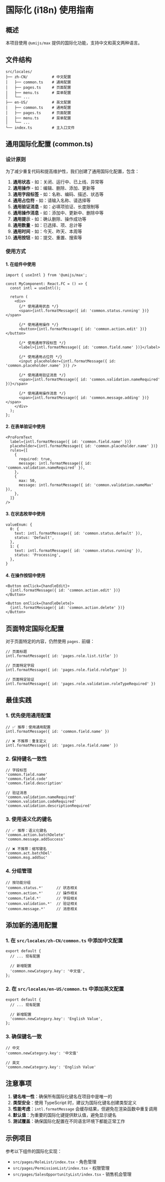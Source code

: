 # 国际化 (i18n) 使用指南

## 概述

本项目使用 `@umijs/max` 提供的国际化功能，支持中文和英文两种语言。

## 文件结构

```
src/locales/
├── zh-CN/           # 中文配置
│   ├── common.ts    # 通用配置
│   ├── pages.ts     # 页面配置
│   ├── menu.ts      # 菜单配置
│   └── ...
├── en-US/           # 英文配置
│   ├── common.ts    # 通用配置
│   ├── pages.ts     # 页面配置
│   ├── menu.ts      # 菜单配置
│   └── ...
└── index.ts         # 主入口文件
```

## 通用国际化配置 (common.ts)

### 设计原则

为了减少重复代码和提高维护性，我们创建了通用国际化配置，包含：

1. **通用状态** - 如：关闭、运行中、已上线、异常等
2. **通用操作** - 如：编辑、删除、添加、更新等
3. **通用字段标签** - 如：名称、编码、描述、状态等
4. **通用占位符** - 如：请输入名称、请选择等
5. **通用验证消息** - 如：必填项验证、长度限制等
6. **通用操作消息** - 如：添加中、更新中、删除中等
7. **通用提示** - 如：确认删除、操作成功等
8. **通用数量** - 如：已选择、项、总计等
9. **通用时间** - 如：今天、昨天、本周等
10. **通用按钮** - 如：提交、重置、搜索等

### 使用方式

#### 1. 在组件中使用

```tsx
import { useIntl } from '@umijs/max';

const MyComponent: React.FC = () => {
  const intl = useIntl();
  
  return (
    <div>
      {/* 使用通用状态 */}
      <span>{intl.formatMessage({ id: 'common.status.running' })}</span>
      
      {/* 使用通用操作 */}
      <button>{intl.formatMessage({ id: 'common.action.edit' })}</button>
      
      {/* 使用通用字段标签 */}
      <label>{intl.formatMessage({ id: 'common.field.name' })}</label>
      
      {/* 使用通用占位符 */}
      <input placeholder={intl.formatMessage({ id: 'common.placeholder.name' })} />
      
      {/* 使用通用验证消息 */}
      <span>{intl.formatMessage({ id: 'common.validation.nameRequired' })}</span>
      
      {/* 使用通用操作消息 */}
      <span>{intl.formatMessage({ id: 'common.message.adding' })}</span>
    </div>
  );
};
```

#### 2. 在表单验证中使用

```tsx
<ProFormText
  label={intl.formatMessage({ id: 'common.field.name' })}
  placeholder={intl.formatMessage({ id: 'common.placeholder.name' })}
  rules={[
    {
      required: true,
      message: intl.formatMessage({ id: 'common.validation.nameRequired' }),
    },
    {
      max: 50,
      message: intl.formatMessage({ id: 'common.validation.nameMax' }),
    },
  ]}
/>
```

#### 3. 在状态枚举中使用

```tsx
valueEnum: {
  0: {
    text: intl.formatMessage({ id: 'common.status.default' }),
    status: 'Default',
  },
  1: {
    text: intl.formatMessage({ id: 'common.status.running' }),
    status: 'Processing',
  },
}
```

#### 4. 在操作按钮中使用

```tsx
<Button onClick={handleEdit}>
  {intl.formatMessage({ id: 'common.action.edit' })}
</Button>

<Button onClick={handleDelete}>
  {intl.formatMessage({ id: 'common.action.delete' })}
</Button>
```

## 页面特定国际化配置

对于页面特定的内容，仍然使用 `pages.` 前缀：

```tsx
// 页面标题
intl.formatMessage({ id: 'pages.role.list.title' })

// 页面特定字段
intl.formatMessage({ id: 'pages.role.field.roleType' })

// 页面特定验证
intl.formatMessage({ id: 'pages.role.validation.roleTypeRequired' })
```

## 最佳实践

### 1. 优先使用通用配置

```tsx
// ✅ 推荐：使用通用配置
intl.formatMessage({ id: 'common.field.name' })

// ❌ 不推荐：重复定义
intl.formatMessage({ id: 'pages.role.field.name' })
```

### 2. 保持键名一致性

```tsx
// 字段标签
'common.field.name'
'common.field.code'
'common.field.description'

// 验证消息
'common.validation.nameRequired'
'common.validation.codeRequired'
'common.validation.descriptionRequired'
```

### 3. 使用语义化的键名

```tsx
// ✅ 推荐：语义化键名
'common.action.batchDelete'
'common.message.addSuccess'

// ❌ 不推荐：缩写键名
'common.act.batchDel'
'common.msg.addSuc'
```

### 4. 分组管理

```tsx
// 按功能分组
'common.status.*'      // 状态相关
'common.action.*'      // 操作相关
'common.field.*'       // 字段相关
'common.validation.*'  // 验证相关
'common.message.*'     // 消息相关
```

## 添加新的通用配置

### 1. 在 `src/locales/zh-CN/common.ts` 中添加中文配置

```tsx
export default {
  // ... 现有配置
  
  // 新增配置
  'common.newCategory.key': '中文值',
};
```

### 2. 在 `src/locales/en-US/common.ts` 中添加英文配置

```tsx
export default {
  // ... 现有配置
  
  // 新增配置
  'common.newCategory.key': 'English Value',
};
```

### 3. 确保键名一致

```tsx
// 中文
'common.newCategory.key': '中文值'

// 英文
'common.newCategory.key': 'English Value'
```

## 注意事项

1. **键名唯一性**：确保所有国际化键名在项目中是唯一的
2. **类型安全**：使用 TypeScript 时，建议为国际化键名创建类型定义
3. **性能考虑**：`intl.formatMessage` 会缓存结果，但避免在渲染函数中重复调用
4. **默认值**：为重要的国际化键提供默认值，避免显示键名
5. **测试覆盖**：确保国际化配置在不同语言环境下都能正常工作

## 示例项目

参考以下组件的国际化实现：
- `src/pages/RoleList/index.tsx` - 角色管理
- `src/pages/PermissionList/index.tsx` - 权限管理
- `src/pages/SalesOpportunityList/index.tsx` - 销售机会管理

